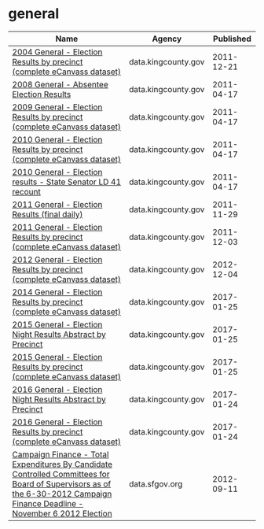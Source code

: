 # general

Name | Agency | Published
---- | ---- | ---------
[2004 General - Election Results by precinct (complete eCanvass dataset)](../datasets/y923-fti2.md) | data.kingcounty.gov | 2011-12-21
[2008 General - Absentee Election Results](../datasets/r4pa-sjau.md) | data.kingcounty.gov | 2011-04-17
[2009 General - Election Results by precinct (complete eCanvass dataset)](../datasets/c34s-iuef.md) | data.kingcounty.gov | 2011-04-17
[2010 General - Election Results by precinct (complete eCanvass dataset)](../datasets/jet5-cigp.md) | data.kingcounty.gov | 2011-04-17
[2010 General - Election results - State Senator LD 41 recount](../datasets/a29e-gcic.md) | data.kingcounty.gov | 2011-04-17
[2011 General - Election Results (final daily)](../datasets/z3tv-8syp.md) | data.kingcounty.gov | 2011-11-29
[2011 General - Election Results by precinct (complete eCanvass dataset)](../datasets/hgu2-qaye.md) | data.kingcounty.gov | 2011-12-03
[2012 General - Election Results by precinct (complete eCanvass dataset)](../datasets/u6ig-5qm8.md) | data.kingcounty.gov | 2012-12-04
[2014 General - Election Results by precinct (complete eCanvass dataset)](../datasets/44iw-f49v.md) | data.kingcounty.gov | 2017-01-25
[2015 General - Election Night Results Abstract by Precinct](../datasets/t6de-irju.md) | data.kingcounty.gov | 2017-01-25
[2015 General - Election Results by precinct (complete eCanvass dataset)](../datasets/kncv-f6kh.md) | data.kingcounty.gov | 2017-01-25
[2016 General - Election Night Results Abstract by Precinct](../datasets/gt6w-efj2.md) | data.kingcounty.gov | 2017-01-24
[2016 General - Election Results by precinct (complete eCanvass dataset)](../datasets/b27z-cdmk.md) | data.kingcounty.gov | 2017-01-24
[Campaign Finance - Total Expenditures By Candidate Controlled Committees for Board of Supervisors as of the 6-30-2012 Campaign Finance Deadline - November 6 2012 Election](../datasets/8fqb-pfp6.md) | data.sfgov.org | 2012-09-11

